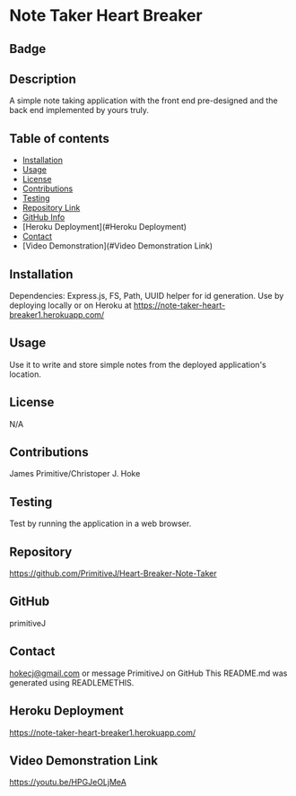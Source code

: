 
  # Note Taker Heart Breaker
  ## Badge
  
  ## Description 
  A simple note taking application with the front end pre-designed and the back end implemented by yours truly.
  ## Table of contents
  - [Installation](#Installation)
  - [Usage](#Usage)
  - [License](#License)
  - [Contributions](#Contributions)
  - [Testing](#Testing)
  - [Repository Link](#Repository)
  - [GitHub Info](#GitHub) 
  - [Heroku Deployment](#Heroku Deployment) 
  - [Contact](#Contact)
  - [Video Demonstration](#Video Demonstration Link)
  ## Installation
  Dependencies: Express.js, FS, Path, UUID helper for id generation. Use by deploying locally or on Heroku at https://note-taker-heart-breaker1.herokuapp.com/ 
  ## Usage
  Use it to write and store simple notes from the deployed application's location. 
  ## License
  N/A
  ## Contributions
  James Primitive/Christoper J. Hoke
  ## Testing
  Test by running the application in a web browser. 
  ## Repository
  https://github.com/PrimitiveJ/Heart-Breaker-Note-Taker
  ## GitHub
  primitiveJ
  ## Contact
  hokecj@gmail.com or message PrimitiveJ on GitHub
  This README.md was generated using READLEMETHIS.
  ## Heroku Deployment
   https://note-taker-heart-breaker1.herokuapp.com/ 
  ## Video Demonstration Link
  https://youtu.be/HPGJeOLjMeA
